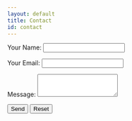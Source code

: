 ```yaml
---
layout: default
title: Contact
id: contact
---
```


<form name="contact" method="POST" data-netflify="true">
    <p>
        <label> Your Name: <input type="text" name="name"/> </label>
    </p>
    <p>
        <label> Your Email: <input type="email" name="email"/> </label>
    </p>
<div class="form-group">
      <label for="message">Message:</label>
      <textarea class="form-control" id="message" rows="3" spellcheck="false"></textarea>
    </div>
    <p>
        <button type="submit"> Send</button>
        <button type="reset"> Reset</button>
    </p>
</form>
